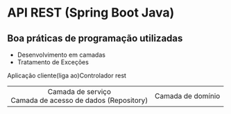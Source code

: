 # API REST (Spring Boot Java)

## Boa práticas de programação utilizadas

- Desenvolvimento em camadas
- Tratamento de Exceções

<table style="text-align: center">
    <tr>Aplicação cliente</tr>
    <tr>(liga ao)</tr>
    <tr>Controlador rest</tr>
    <tr>
        <td>
            Camada de serviço<br>
            Camada de acesso de dados (Repository)
        </td>
        <td>Camada de domínio</td>
    </tr>
</table>